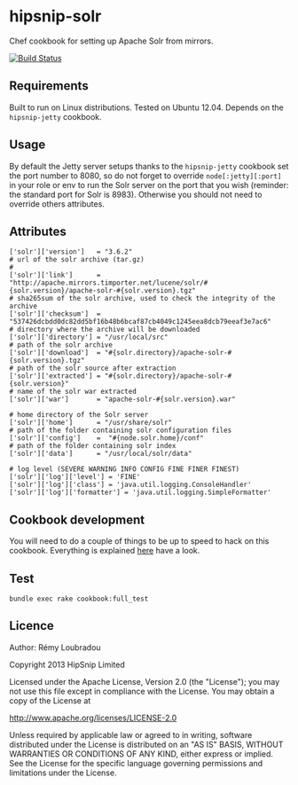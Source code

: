 # hipsnip-solr

Chef cookbook for setting up Apache Solr from mirrors.

[![Build Status](https://travis-ci.org/hipsnip-cookbooks/solr.png?branch=master)](https://travis-ci.org/hipsnip-cookbooks/solr)

## Requirements

Built to run on Linux distributions. Tested on Ubuntu 12.04.
Depends on the `hipsnip-jetty` cookbook.

## Usage

By default the Jetty server setups thanks to the `hipsnip-jetty` cookbook set the port number to 8080, so do not forget to override `node[:jetty][:port]` in your role or env to run the Solr server on the port that you wish (reminder: the standard port for Solr is 8983).
Otherwise you should not need to override others attributes.

## Attributes

```
['solr']['version']   = "3.6.2"
# url of the solr archive (tar.gz)
#
['solr']['link']      = "http://apache.mirrors.timporter.net/lucene/solr/#{solr.version}/apache-solr-#{solr.version}.tgz"
# sha265sum of the solr archive, used to check the integrity of the archive
['solr']['checksum']  = "537426dcbdd0dc82dd5bf16b48b6bcaf87cb4049c1245eea8dcb79eeaf3e7ac6"
# directory where the archive will be downloaded
['solr']['directory'] = "/usr/local/src"
# path of the solr archive
['solr']['download']  = "#{solr.directory}/apache-solr-#{solr.version}.tgz"
# path of the solr source after extraction
['solr']['extracted'] = "#{solr.directory}/apache-solr-#{solr.version}"
# name of the solr war extracted
['solr']['war']       = "apache-solr-#{solr.version}.war"

# home directory of the Solr server
['solr']['home']      = "/usr/share/solr"
# path of the folder containing solr configuration files
['solr']['config']    =  "#{node.solr.home}/conf"
# path of the folder containing solr index
['solr']['data']      = "/usr/local/solr/data"

# log level (SEVERE WARNING INFO CONFIG FINE FINER FINEST)
['solr']['log']['level'] = 'FINE'
['solr']['log']['class'] = 'java.util.logging.ConsoleHandler'
['solr']['log']['formatter'] = 'java.util.logging.SimpleFormatter'
```
## Cookbook development

You will need to do a couple of things to be up to speed to hack on this cookbook.
Everything is explained [here](https://github.com/hipsnip-cookbooks/cookbook-development) have a look.

## Test

```
bundle exec rake cookbook:full_test
```

## Licence

Author: Rémy Loubradou

Copyright 2013 HipSnip Limited

Licensed under the Apache License, Version 2.0 (the "License");
you may not use this file except in compliance with the License.
You may obtain a copy of the License at

http://www.apache.org/licenses/LICENSE-2.0

Unless required by applicable law or agreed to in writing, software
distributed under the License is distributed on an "AS IS" BASIS,
WITHOUT WARRANTIES OR CONDITIONS OF ANY KIND, either express or implied.
See the License for the specific language governing permissions and
limitations under the License.